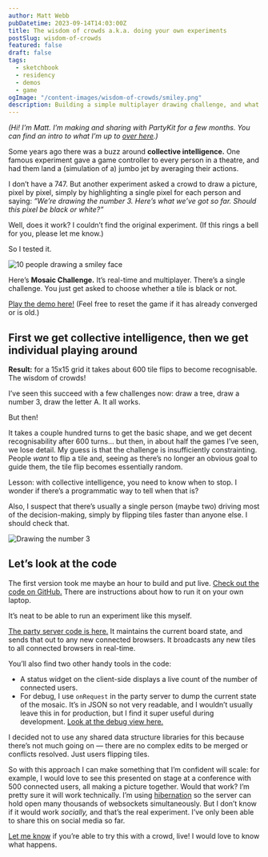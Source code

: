 ```yaml
---
author: Matt Webb
pubDatetime: 2023-09-14T14:03:00Z
title: The wisdom of crowds a.k.a. doing your own experiments
postSlug: wisdom-of-crowds
featured: false
draft: false
tags:
  - sketchbook
  - residency
  - demos
  - game
ogImage: "/content-images/wisdom-of-crowds/smiley.png"
description: Building a simple multiplayer drawing challenge, and what I learnt.
---
```


_(Hi! I’m Matt. I’m making and sharing with PartyKit for a few months. You can find an intro to what I’m up to [over here](/posts/everything-is-better-with-friends).)_

Some years ago there was a buzz around **collective intelligence.** One famous experiment gave a game controller to every person in a theatre, and had them land a (simulation of a) jumbo jet by averaging their actions.

I don’t have a 747. But another experiment asked a crowd to draw a picture, pixel by pixel, simply by highlighting a single pixel for each person and saying: _”We’re drawing the number 3. Here’s what we’ve got so far. Should this pixel be black or white?”_

Well, does it work? I couldn’t find the original experiment. (If this rings a bell for you, please let me know.)

So I tested it.

![10 people drawing a smiley face](/content-images/wisdom-of-crowds/smiley.png)

Here’s **Mosaic Challenge.** It’s real-time and multiplayer. There’s a single challenge. You just get asked to choose whether a tile is black or not.

[Play the demo here!](https://mosaic-party.vercel.app/) (Feel free to reset the game if it has already converged or is old.)

## First we get collective intelligence, then we get individual playing around

**Result:** for a 15x15 grid it takes about 600 tile flips to become recognisable. The wisdom of crowds!

I’ve seen this succeed with a few challenges now: draw a tree, draw a number 3, draw the letter A. It all works.

But then!

It takes a couple hundred turns to get the basic shape, and we get decent recognisability after 600 turns... but then, in about half the games I’ve seen, we lose detail. My guess is that the challenge is insufficiently constrainting. People _want_ to flip a tile and, seeing as there’s no longer an obvious goal to guide them, the tile flip becomes essentially random.

Lesson: with collective intelligence, you need to know when to stop. I wonder if there’s a programmatic way to tell when that is?

Also, I suspect that there’s usually a single person (maybe two) driving most of the decision-making, simply by flipping tiles faster than anyone else. I should check that.

![Drawing the number 3](/content-images/wisdom-of-crowds/three-progress.png)

## Let’s look at the code

The first version took me maybe an hour to build and put live. [Check out the code on GitHub.](https://github.com/partykit/sketch-mosaic) There are instructions about how to run it on your own laptop.

It’s neat to be able to run an experiment like this myself.

[The party server code is here.](https://github.com/partykit/sketch-mosaic/blob/main/src/partykit/server.ts) It maintains the current board state, and sends that out to any new connected browsers. It broadcasts any new tiles to all connected browsers in real-time.

You’ll also find two other handy tools in the code:

- A status widget on the client-side displays a live count of the number of connected users.
- For debug, I use `onRequest` in the party server to dump the current state of the mosaic. It’s in JSON so not very readable, and I wouldn’t usually leave this in for production, but I find it super useful during development. [Look at the debug view here.](https://sketch-mosaic.genmon.partykit.dev/party/announcer)

I decided not to use any shared data structure libraries for this because there’s not much going on — there are no complex edits to be merged or conflicts resolved. Just users flipping tiles.

So with this approach I can make something that I’m confident will scale: for example, I would love to see this presented on stage at a conference with 500 connected users, all making a picture together. Would that work? I’m pretty sure it will work technically. I’m using [hibernation](https://docs.partykit.io/guides/scaling-partykit-servers-with-hibernation) so the server can hold open many thousands of websockets simultaneously. But I don’t know if it would work _socially,_ and that’s the real experiment. I’ve only been able to share this on social media so far.

[Let me know](https://twitter.com/genmon) if you’re able to try this with a crowd, live! I would love to know what happens.
